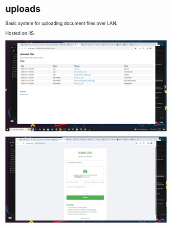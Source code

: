 # uploads
Basic system for uploading document files over LAN.

Hosted on IIS.

![admin](https://github.com/gims-inc/uploads/blob/main/admin.jpg)

![user](https://github.com/gims-inc/uploads/blob/main/user.jpg)

